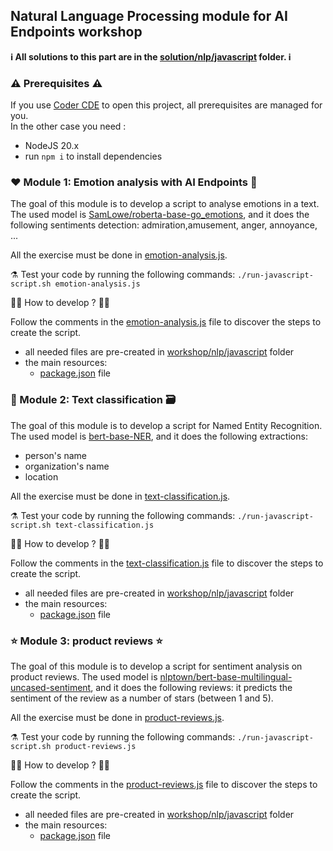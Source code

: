 ## Natural Language Processing module for AI Endpoints workshop

**ℹ️ All solutions to this part are in the [solution/nlp/javascript](../../solutions/nlp/javascript/) folder. ℹ️**

### ⚠️ Prerequisites ⚠️

If you use [Coder CDE](https://coder.com/) to open this project, all prerequisites are managed for you.  
In the other case you need : 
 - NodeJS 20.x
 - run `npm i` to install dependencies

### ❤️ Module 1: Emotion analysis with AI Endpoints 🤩

The goal of this module is to develop a script to analyse emotions in a text.  
The used model is [SamLowe/roberta-base-go_emotions](https://huggingface.co/SamLowe/roberta-base-go_emotions), and it does the following sentiments detection: admiration,amusement, anger, annoyance, ...

All the exercise must be done in [emotion-analysis.js](./javascript/emotion-analysis.js).

⚗️ Test your code by running the following commands: `./run-javascript-script.sh emotion-analysis.js`

👩‍💻 How to develop ? 🧑‍💻

Follow the comments in the [emotion-analysis.js](./javascript/emotion-analysis.js) file to discover the steps to create the script.

 - all needed files are pre-created in [workshop/nlp/javascript](./javascript/) folder
 - the main resources:
    - [package.json](./javascript/package.json) file

### 📝 Module 2: Text classification 🗃️

The goal of this module is to develop a script for Named Entity Recognition.
The used model is [bert-base-NER](https://huggingface.co/dslim/bert-base-NER), and it does the following extractions:
 - person's name
 - organization's name
 - location

All the exercise must be done in [text-classification.js](./javascript/text-classification.js).

⚗️ Test your code by running the following commands: `./run-javascript-script.sh text-classification.js`

👩‍💻 How to develop ? 🧑‍💻

Follow the comments in the [text-classification.js](./javascript/text-classification.js) file to discover the steps to create the script.

 - all needed files are pre-created in [workshop/nlp/javascript](./javascript/) folder
 - the main resources:
    - [package.json](./javascript/package.json) file

### ⭐️ Module 3: product reviews  ⭐️

The goal of this module is to develop a script for sentiment analysis on product reviews.
The used model is [nlptown/bert-base-multilingual-uncased-sentiment](https://huggingface.co/nlptown/bert-base-multilingual-uncased-sentiment), and it does the following reviews: it predicts the sentiment of the review as a number of stars (between 1 and 5).

All the exercise must be done in [product-reviews.js](./javascript/product-reviews.js).

⚗️ Test your code by running the following commands: `./run-javascript-script.sh product-reviews.js`

👩‍💻 How to develop ? 🧑‍💻

Follow the comments in the [product-reviews.js](./javascript/product-reviews.js) file to discover the steps to create the script.

 - all needed files are pre-created in [workshop/nlp/javascript](./javascript/) folder
 - the main resources:
    - [package.json](./javascript/package.json) file
